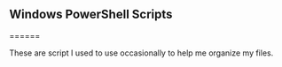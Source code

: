 ## Windows PowerShell Scripts
======

These are script I used to use occasionally to help me organize my files.